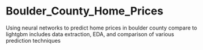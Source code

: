 # Boulder_County_Home_Prices
Using neural networks to predict home prices in boulder county
compare to lightgbm
includes data extraction, EDA, and comparison of various prediction techniques
